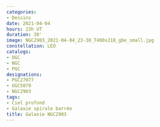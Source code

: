 ```yaml
---
categories:
- Dessins
date: 2021-04-04
hours: 23h UT
duration: 30'
image: NGC2903_2021-04-04_23-30_T400x218_gbe_small.jpg
constellation: LEO
catalogs:
- UGC
- NGC
- PGC
designations:
- PGC27077
- UGC5079 
- NGC2903
tags:
- Ciel profond
- Galaxie spirale barrée
title: Galaxie NGC2903
---
```


